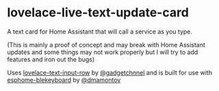# lovelace-live-text-update-card
A text card for Home Assistant that will call a service as you type.

(This is mainly a proof of concept and may break with Home Assistant updates and some things may not work properly but I will try to add features and iron out the bugs)

Uses [lovelace-text-input-row](https://github.com/gadgetchnnel/lovelace-text-input-row) by [@gadgetchnnel](https://github.com/gadgetchnnel) and is built for use with [esphome-blekeyboard](https://github.com/dmamontov/esphome-blekeyboard) by [@dmamontov](https://github.com/dmamontov)

